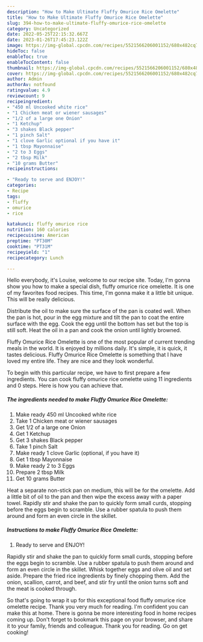 ```yaml
---
description: "How to Make Ultimate Fluffy Omurice Rice Omelette"
title: "How to Make Ultimate Fluffy Omurice Rice Omelette"
slug: 394-how-to-make-ultimate-fluffy-omurice-rice-omelette
category: Uncategorized
date: 2022-05-25T22:15:32.667Z
date: 2023-01-26T17:45:23.122Z
image: https://img-global.cpcdn.com/recipes/5521566206001152/680x482cq70/fluffy-omurice-rice-omelette-recipe-main-photo.jpg
hideToc: false
enableToc: true
enableTocContent: false
thumbnail: https://img-global.cpcdn.com/recipes/5521566206001152/680x482cq70/fluffy-omurice-rice-omelette-recipe-main-photo.jpg
cover: https://img-global.cpcdn.com/recipes/5521566206001152/680x482cq70/fluffy-omurice-rice-omelette-recipe-main-photo.jpg
author: Admin
authorAv: notfound
ratingvalue: 4.9
reviewcount: 9
recipeingredient:
- "450 ml Uncooked white rice"
- "1 Chicken meat or wiener sausages"
- "1/2 of a large one Onion"
- "1 Ketchup"
- "3 shakes Black pepper"
- "1 pinch Salt"
- "1 clove Garlic optional if you have it"
- "1 tbsp Mayonnaise"
- "2 to 3 Eggs"
- "2 tbsp Milk"
- "10 grams Butter"
recipeinstructions:

- "Ready to serve and ENJOY!"
categories:
- Recipe
tags:
- fluffy
- omurice
- rice

katakunci: fluffy omurice rice 
nutrition: 160 calories
recipecuisine: American
preptime: "PT30M"
cooktime: "PT31M"
recipeyield: "1"
recipecategory: Lunch

---
```



Hello everybody, it's Louise, welcome to our recipe site. Today, I'm gonna show you how to make a special dish, fluffy omurice rice omelette. It is one of my favorites food recipes. This time, I'm gonna make it a little bit unique. This will be really delicious.

Distribute the oil to make sure the surface of the pan is coated well. When the pan is hot, pour in the egg mixture and tilt the pan to coat the entire surface with the egg. Cook the egg until the bottom has set but the top is still soft. Heat the oil in a pan and cook the onion until lightly browned.

Fluffy Omurice Rice Omelette is one of the most popular of current trending meals in the world. It is enjoyed by millions daily. It's simple, it is quick, it tastes delicious. Fluffy Omurice Rice Omelette is something that I have loved my entire life. They are nice and they look wonderful.


To begin with this particular recipe, we have to first prepare a few ingredients. You can cook fluffy omurice rice omelette using 11 ingredients and 0 steps. Here is how you can achieve that.

<!--inarticleads1-->

##### The ingredients needed to make Fluffy Omurice Rice Omelette:

1. Make ready 450 ml Uncooked white rice
1. Take 1 Chicken meat or wiener sausages
1. Get 1/2 of a large one Onion
1. Get 1 Ketchup
1. Get 3 shakes Black pepper
1. Take 1 pinch Salt
1. Make ready 1 clove Garlic (optional, if you have it)
1. Get 1 tbsp Mayonnaise
1. Make ready 2 to 3 Eggs
1. Prepare 2 tbsp Milk
1. Get 10 grams Butter


Heat a separate non-stick pan on medium, this will be for the omelette. Add a little bit of oil to the pan and then wipe the excess away with a paper towel. Rapidly stir and shake the pan to quickly form small curds, stopping before the eggs begin to scramble. Use a rubber spatula to push them around and form an even circle in the skillet. 

<!--inarticleads2-->

##### Instructions to make Fluffy Omurice Rice Omelette:


1. Ready to serve and ENJOY!

Rapidly stir and shake the pan to quickly form small curds, stopping before the eggs begin to scramble. Use a rubber spatula to push them around and form an even circle in the skillet. Whisk together eggs and olive oil and set aside. Prepare the fried rice ingredients by finely chopping them. Add the onion, scallion, carrot, and beef, and stir fry until the onion turns soft and the meat is cooked through. 

So that's going to wrap it up for this exceptional food fluffy omurice rice omelette recipe. Thank you very much for reading. I'm confident you can make this at home. There is gonna be more interesting food in home recipes coming up. Don't forget to bookmark this page on your browser, and share it to your family, friends and colleague. Thank you for reading. Go on get cooking!
